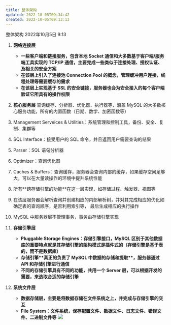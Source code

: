 ```yaml
---
title: 整体架构
updated: 2022-10-05T09:34:42
created: 2022-10-05T09:13:13
---
```


整体架构
2022年10月5日
9:13

1.  **网络连接层**
    - **一些客户端和链接服务，包含本地 Socket 通信和大多数基于客户端/服务端工具实现的 TCP/IP 通信，主要完成一些类似于连接处理、授权认证、及相关的安全方案**
    - **在该层上引入了连接池 Connection Pool 的概念，管理缓冲用户连接，线程处理等需要缓存的需求**
    - **在该层上实现基于 SSL 的安全链接，服务器也会为安全接入的每个客户端验证它所具有的操作权限**

1.  **核心服务层**
查询缓存、分析器、优化器、执行器等，涵盖 MySQL 的大多数核心服务功能，所有的内置函数（日期、数学、加密函数等）
1.  Management Serveices & Utilities：系统管理和控制工具，备份、安全、复制、集群等
2.  SQL Interface：接受用户的 SQL 命令，并且返回用户需要查询的结果
3.  Parser：SQL 语句分析器
4.  Optimizer：查询优化器
5.  Caches & Buffers：查询缓存，服务器会查询内部的缓存，如果缓存空间足够大，可以在大量读操作的环境中提升系统性能
6.  所有\*\*跨存储引擎的功能\*\*在这一层实现，如存储过程、触发器、视图等
7.  在该层服务器会解析查询并创建相应的内部解析树，并对其完成相应的优化如确定表的查询顺序，是否利用索引等， 最后生成相应的执行操作
8.  MySQL 中服务器层不管理事务，事务由存储引擎实现

1.  **存储引擎层**
    - **Pluggable Storage Engines：存储引擎接口，MySQL 区别于其他数据库的重要特点就是其存储引擎的架构模式是插件式的（存储引擎是基于表的，而不是数据库）**
    - **存储引擎\*\*真正的负责了 MySQL 中数据的存储和提取\*\*，服务器通过 API 和存储引擎进行通信**
    - **不同的存储引擎具有不同的功能，共用一个 Server 层，可以根据开发的需要，来选取合适的存储引擎**

1.  **系统文件层**
    - **数据存储层，主要是将数据存储在文件系统之上，并完成与存储引擎的交互**
    - **File System：文件系统，保存配置文件、数据文件、日志文件、错误文件、二进制文件等**
![](C:\Users\82609\AppData\Local\Temp\Java\pandoc/media/image1.png)
